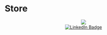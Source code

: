 # Store
<div id="header" align="center" width="100" height="100">
  <img src="https://media.giphy.com/media/IeRdg7gLkfK1ly2mFU/giphy.gif"/>
</div>
<div id="badges" align="center">
  <a href="[your-linkedin-URL](https://www.linkedin.com/feed/)">
    <img src="https://img.shields.io/badge/LinkedIn-blue?style=for-the-badge&logo=linkedin&logoColor=white" alt="LinkedIn Badge"/>
</div>
